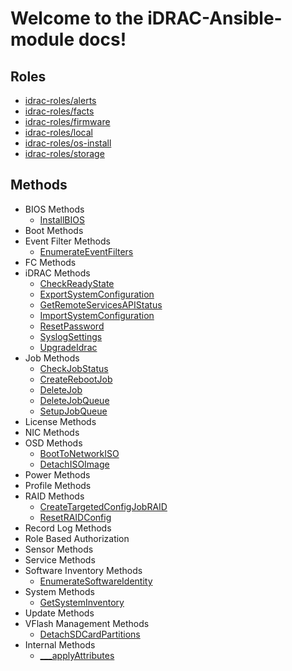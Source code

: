 # Welcome to the iDRAC-Ansible-module docs!

## Roles

* [idrac-roles/alerts](https://github.com/hbeatty/idrac-roles/tree/master/alerts)
* [idrac-roles/facts](https://github.com/hbeatty/idrac-roles/tree/master/facts)
* [idrac-roles/firmware](https://github.com/hbeatty/idrac-roles/tree/master/firmware)
* [idrac-roles/local](https://github.com/hbeatty/idrac-roles/tree/master/local)
* [idrac-roles/os-install](https://github.com/hbeatty/idrac-roles/tree/master/os-install)
* [idrac-roles/storage](https://github.com/hbeatty/idrac-roles/tree/master/storage)

## Methods

* BIOS Methods  
  * [InstallBIOS](InstallBIOS.md)  
* Boot Methods  
* Event Filter Methods  
  * [EnumerateEventFilters](EnumerateEventFilters.md)
* FC Methods  
* iDRAC Methods  
  * [CheckReadyState](CheckReadyState.md)  
  * [ExportSystemConfiguration](ExportSystemConfiguration.md)  
  * [GetRemoteServicesAPIStatus](GetRemoteServicesAPIStatus.md)  
  * [ImportSystemConfiguration](ImportSystemConfiguration.md)  
  * [ResetPassword](ResetPassword.md)  
  * [SyslogSettings](SyslogSettings.md)  
  * [UpgradeIdrac](UpgradeIdrac.md)  
* Job Methods  
  * [CheckJobStatus](CheckJobStatus.md)  
  * [CreateRebootJob](CreateRebootJob.md)  
  * [DeleteJob](DeleteJob.md)  
  * [DeleteJobQueue](DeleteJobQueue.md)  
  * [SetupJobQueue](SetupJobQueue.md)  
* License Methods  
* NIC Methods  
* OSD Methods  
  * [BootToNetworkISO](BootToNetworkISO.md)  
  * [DetachISOImage](DetachISOImage.md)
* Power Methods  
* Profile Methods  
* RAID Methods  
  * [CreateTargetedConfigJobRAID](CreateTargetedConfigJobRAID.md)  
  * [ResetRAIDConfig](ResetRAIDConfig.md)  
* Record Log Methods  
* Role Based Authorization  
* Sensor Methods  
* Service Methods  
* Software Inventory Methods
  * [EnumerateSoftwareIdentity](EnumerateSoftwareIdentity.md)
* System Methods  
  * [GetSystemInventory](GetSystemInventory.md)  
* Update Methods  
* VFlash Management Methods  
  * [DetachSDCardPartitions](DetachSDCardPartitions.md)  
* Internal Methods
  * [___applyAttributes](___applyAttributes)
